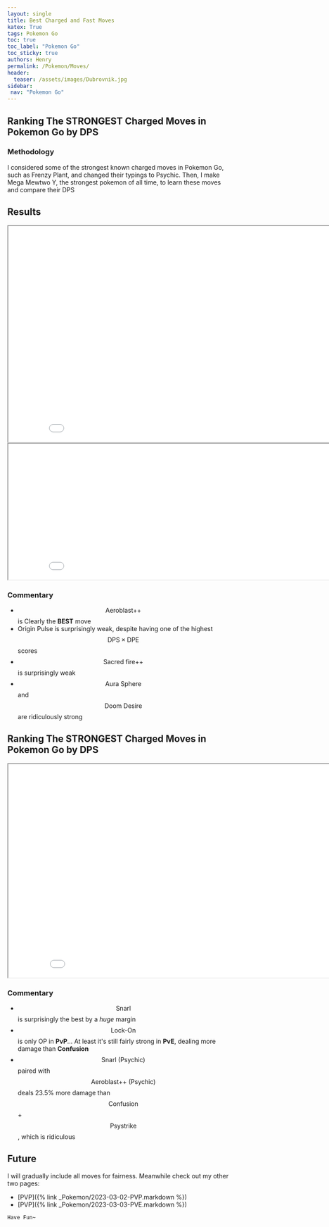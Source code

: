 ```yaml
---
layout: single
title: Best Charged and Fast Moves
katex: True
tags: Pokemon Go
toc: true
toc_label: "Pokemon Go"
toc_sticky: true
authors: Henry
permalink: /Pokemon/Moves/
header:
  teaser: /assets/images/Dubrovnik.jpg
sidebar:
 nav: "Pokemon Go"
---
```


## Ranking The STRONGEST Charged Moves in Pokemon Go by DPS

### Methodology
I considered some of the strongest known charged moves in Pokemon Go, such as Frenzy Plant, and changed their typings to Psychic. Then, I make Mega Mewtwo Y, the strongest pokemon of all time, to learn these moves and compare their DPS

## Results

<iframe src="/assets/images/Moves1.png" width="874px" height="490px"></iframe>

<iframe src="/assets/images/Moves2.png" width="874px" height="309px"></iframe>



### Commentary
 - $$\text{Aeroblast++}$$ is Clearly the **BEST** move
 - Origin Pulse is surprisingly weak, despite having one of the highest $$\text{DPS} \times \text{DPE}$$ scores
 - $$\text{Sacred fire++}$$ is surprisingly weak
 - $$\text{Aura Sphere}$$ and $$\text{Doom Desire}$$ are ridiculously strong

## Ranking The STRONGEST Charged Moves in Pokemon Go by DPS

<iframe src="/assets/images/Moves2.png" width="878px" height="485px"></iframe>

### Commentary
 - $$\text{Snarl}$$ is surprisingly the best by a *huge* margin
 - $$\text{Lock-On}$$ is only OP in **PvP**... At least it's still fairly strong in **PvE**, dealing more damage than **Confusion**
 - $$\text{Snarl (Psychic)}$$ paired with $$\text{Aeroblast++ (Psychic)}$$ deals 23.5% more damage than $$\text{Confusion}$$+$$\text{Psystrike}$$, which is ridiculous

  

## Future
I will gradually include all moves for fairness. Meanwhile check out my other two pages:

 - [PVP]({% link _Pokemon/2023-03-02-PVP.markdown %})
 - [PVP]({% link _Pokemon/2023-03-03-PVE.markdown %})

```bash
Have Fun~
```



